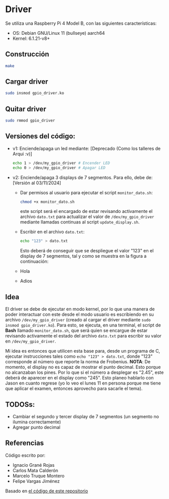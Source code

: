 # Driver
Se utiliza una Raspberry Pi 4 Model B, con las siguientes características:
- OS: Debian GNU/Linux 11 (bullseye) aarch64
- Kernel: 6.1.21-v8+

## Construcción
```Bash
make
```

## Cargar driver
```Bash
sudo insmod gpio_driver.ko
```

## Quitar driver
```Bash
sudo rmmod gpio_driver
```

## Versiones del código:
- v1: Enciende/apaga un led mediante: [Deprecado (Como los talleres de Arqui :v)]
  ```Bash
  echo 1 > /dev/my_gpio_driver # Encender LED 
  echo 0 > /dev/my_gpio_driver # Apagar LED 
  ```

- v2: Enciende/apaga 3 displays de 7 segmentos. Para ello, debe de: [Versión al 03/11/2024]
  - Dar permisos al usuario para ejecutar el script `monitor_dato.sh`:
    ```Bash
    chmod +x monitor_dato.sh
    ```
    este script será el encargado de estar revisando activamente el archivo `dato.txt` para actualizar el valor de `/dev/my_gpio_driver` mediante llamadas continuas al script `update_display.sh`.
    
  - Escribir en el archivo `dato.txt`:
    ```Bash
    echo "123" > dato.txt 
    ```
    Esto deberá de conseguir que se despliegue el valor "123" en el display de 7 segmentos, tal y como se muestra en la figura a continuación:
    
  - Hola
  - Adios

## Idea
El driver se debe de ejecutar en modo kernel, por lo que una manera de poder interactuar con este desde el modo usuario es escribiendo en su archivo `/dev/my_gpio_driver` (creado al cargar el driver mediante ```sudo insmod gpio_driver.ko```). Para esto, se ejecuta, en una terminal, el script de **Bash** llamado `monitor_dato.sh`, que será quien se encargue de estar revisando activamente el estado del archivo `dato.txt` para escribir su valor en `/dev/my_gpio_driver`. 

Mi idea es entonces que utilicen esta base para, desde un programa de C, ejecutar instrucciones tales como ```echo "123" > dato.txt```, donde "123" corresponde al número que reporte la norma de Frobenius. **NOTA**: De momento, el display no es capaz de mostrar el punto decimal. Esto porque no alcanzaban los pines. Por lo que si el número a desplegar es "2.45", este deberá de aparecer en el display como "245". Esto planeo hablarlo con Jason en cuanto regrese (yo lo veo el lunes 11 en persona porque me tiene que aplicar el examen, entonces aprovecho para sacarle el tema). 


## TODOSs:
- Cambiar el segundo y tercer display de 7 segmentos (un segmento no ilumina correctamente)
- Agregar punto decimal

## Referencias
Código escrito por:
- Ignacio Grané Rojas
- Carlos Mata Calderón
- Marcelo Truque Montero
- Felipe Vargas Jiménez

Basado en [el código de este repositorio](https://github.com/Johannes4Linux/Linux_Driver_Tutorial_legacy/tree/main)
